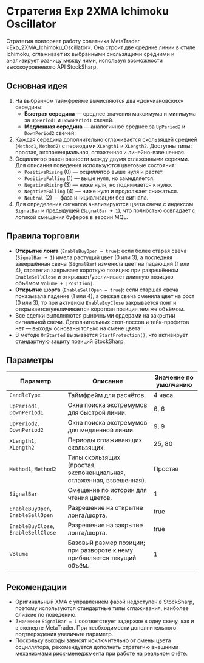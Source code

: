 # Стратегия Exp 2XMA Ichimoku Oscillator

Стратегия повторяет работу советника MetaTrader «Exp_2XMA_Ichimoku_Oscillator». Она строит две средние линии в стиле Ichimoku, сглаживает их выбранными скользящими средними и анализирует разницу между ними, используя возможности высокоуровневого API StockSharp.

## Основная идея

1. На выбранном таймфрейме вычисляются два «дончиановских» середины:
   - **Быстрая середина** — среднее значения максимума и минимума за `UpPeriod1` и `DownPeriod1` свечей.
   - **Медленная середина** — аналогичное среднее за `UpPeriod2` и `DownPeriod2` свечей.
2. Каждая середина дополнительно сглаживается скользящей средней (`Method1`, `Method2`) с периодами `XLength1` и `XLength2`. Доступны типы: простая, экспоненциальная, сглаженная и линейно-взвешенная.
3. Осциллятор равен разности между двумя сглаженными сериями. Для описания поведения используются цветовые состояния:
   - `PositiveRising` (0) — осциллятор выше нуля и растёт.
   - `PositiveFalling` (1) — выше нуля, но замедляется.
   - `NegativeRising` (3) — ниже нуля, но поднимается к нулю.
   - `NegativeFalling` (4) — ниже нуля и продолжает снижаться.
   - `Neutral` (2) — фаза инициализации без сигнала.
4. Для определения сигналов анализируются цвета свечи с индексом `SignalBar` и предыдущей (`SignalBar + 1`), что полностью совпадает с логикой смещения буферов в версии MQL.

## Правила торговли

- **Открытие лонга** (`EnableBuyOpen = true`): если более старая свеча (`SignalBar + 1`) имела растущий цвет (0 или 3), а последняя завершённая свеча (`SignalBar`) изменила цвет на падающий (1 или 4), стратегия закрывает короткую позицию при разрешённом `EnableSellClose` и открывает/увеличивает длинную позицию объёмом `Volume + |Position|`.
- **Открытие шорта** (`EnableSellOpen = true`): если старшая свеча показывала падение (1 или 4), а свежая свеча сменила цвет на рост (0 или 3), то при активном `EnableBuyClose` закрывается лонг и открывается/увеличивается короткая позиция тем же объёмом.
- Все сделки выполняются рыночными ордерами на закрытии сигнальной свечи. Дополнительных стоп-лоссов и тейк-профитов нет — выходы основаны только на смене цвета.
- В методе `OnStarted` вызывается `StartProtection()`, что активирует стандартную защиту позиций StockSharp.

## Параметры

| Параметр | Описание | Значение по умолчанию |
| -------- | -------- | ---------------------- |
| `CandleType` | Таймфрейм для расчётов. | 4 часа |
| `UpPeriod1`, `DownPeriod1` | Окна поиска экстремумов для быстрой линии. | 6, 6 |
| `UpPeriod2`, `DownPeriod2` | Окна поиска экстремумов для медленной линии. | 9, 9 |
| `XLength1`, `XLength2` | Периоды сглаживающих скользящих. | 25, 80 |
| `Method1`, `Method2` | Типы скользящих (простая, экспоненциальная, сглаженная, взвешенная). | Простая |
| `SignalBar` | Смещение по истории для чтения цветов. | 1 |
| `EnableBuyOpen`, `EnableSellOpen` | Разрешение на открытие лонга/шорта. | true |
| `EnableBuyClose`, `EnableSellClose` | Разрешение на закрытие лонга/шорта. | true |
| `Volume` | Базовый размер позиции; при развороте к нему прибавляется текущий объём. | 1 |

## Рекомендации

- Оригинальный XMA с управлением фазой недоступен в StockSharp, поэтому используются стандартные типы сглаживания, наиболее близкие по поведению.
- Значение `SignalBar = 1` соответствует задержке в одну свечу, как и в эксперте MetaTrader. При необходимости дополнительного подтверждения увеличьте параметр.
- Поскольку выходы зависят исключительно от смены цвета осциллятора, рекомендуется дополнить стратегию внешними механизмами риск-менеджмента при работе на реальном счёте.
